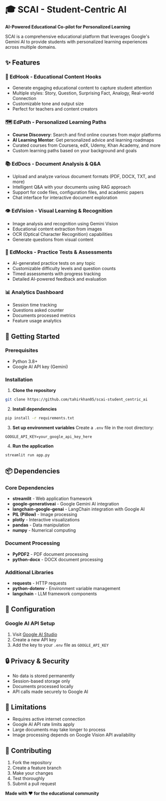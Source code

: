 # 🎓 SCAI - Student-Centric AI

**AI-Powered Educational Co-pilot for Personalized Learning**

SCAI is a comprehensive educational platform that leverages Google's Gemini AI to provide students with personalized learning experiences across multiple domains.

## ✨ Features

### 🎣 EdHook - Educational Content Hooks
- Generate engaging educational content to capture student attention
- Multiple styles: Story, Question, Surprising Fact, Analogy, Real-world Connection
- Customizable tone and output size
- Perfect for teachers and content creators

### 🗺️ EdPath - Personalized Learning Paths
- **Course Discovery**: Search and find online courses from major platforms
- **AI Learning Mentor**: Get personalized advice and learning roadmaps
- Curated courses from Coursera, edX, Udemy, Khan Academy, and more
- Custom learning paths based on your background and goals

### 📚 EdDocs - Document Analysis & Q&A
- Upload and analyze various document formats (PDF, DOCX, TXT, and more)
- Intelligent Q&A with your documents using RAG approach
- Support for code files, configuration files, and academic papers
- Chat interface for interactive document exploration

### 👁️ EdVision - Visual Learning & Recognition
- Image analysis and recognition using Gemini Vision
- Educational content extraction from images
- OCR (Optical Character Recognition) capabilities
- Generate questions from visual content

### 📝 EdMocks - Practice Tests & Assessments
- AI-generated practice tests on any topic
- Customizable difficulty levels and question counts
- Timed assessments with progress tracking
- Detailed AI-powered feedback and evaluation

### 📊 Analytics Dashboard
- Session time tracking
- Questions asked counter
- Documents processed metrics
- Feature usage analytics

## 🚀 Getting Started

### Prerequisites
- Python 3.8+
- Google AI API key (Gemini)

### Installation

1. **Clone the repository**
```bash
git clone https://github.com/tahirkhan05/scai-student_centric_ai
```

2. **Install dependencies**
```bash
pip install -r requirements.txt
```

3. **Set up environment variables**
Create a `.env` file in the root directory:
```env
GOOGLE_API_KEY=your_google_api_key_here
```

4. **Run the application**
```bash
streamlit run app.py
```

## 📦 Dependencies

### Core Dependencies
- **streamlit** - Web application framework
- **google-generativeai** - Google Gemini AI integration
- **langchain-google-genai** - LangChain integration with Google AI
- **PIL (Pillow)** - Image processing
- **plotly** - Interactive visualizations
- **pandas** - Data manipulation
- **numpy** - Numerical computing

### Document Processing
- **PyPDF2** - PDF document processing
- **python-docx** - DOCX document processing

### Additional Libraries
- **requests** - HTTP requests
- **python-dotenv** - Environment variable management
- **langchain** - LLM framework components

## 🔧 Configuration

### Google AI API Setup
1. Visit [Google AI Studio](https://makersuite.google.com/app/apikey)
2. Create a new API key
3. Add the key to your `.env` file as `GOOGLE_API_KEY`

## 🔒 Privacy & Security

- No data is stored permanently
- Session-based storage only
- Documents processed locally
- API calls made securely to Google AI

## 🚨 Limitations

- Requires active internet connection
- Google AI API rate limits apply
- Large documents may take longer to process
- Image processing depends on Google Vision API availability

## 🤝 Contributing

1. Fork the repository
2. Create a feature branch
3. Make your changes
4. Test thoroughly
5. Submit a pull request

**Made with ❤️ for the educational community**

